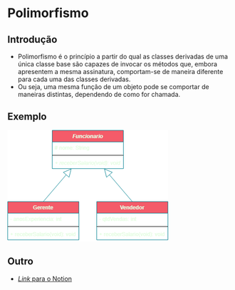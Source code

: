 # Polimorfismo

## Introdução

- Polimorfismo é o princípio a partir do qual as classes derivadas de uma única classe base são capazes de invocar os
  métodos que, embora apresentem a mesma assinatura, comportam-se de maneira diferente para cada uma das classes
  derivadas.
- Ou seja, uma mesma função de um objeto pode se comportar de maneiras distintas, dependendo de como for chamada.

## Exemplo

![Imagem](assets/exemplo_no_bg.png)

## Outro

- [_Link_ para o Notion](https://bio353.notion.site/Polimorfismo-220025cae1644cd988ce7c43e3b721f9)